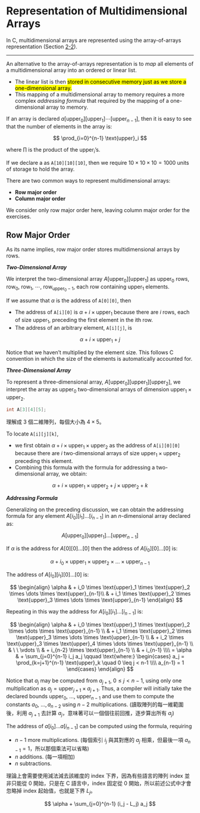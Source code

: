 # Representation of Multidimensional Arrays

In C, multidimensional arrays are represented using the array-of-arrays representation (Section [2-2][]).

[2-2]: /notes/computer-science/資料結構/ch02/2-2?id=two-dimensional-arrays

---

An alternative to the array-of-arrays representation is to *map* all elements of a multidimensional array into an ordered or linear list.

- The linear list is then <mark>stored in consecutive memory just as we store a one-dimensional array.</mark>
- This mapping of a multidimensional array to memory requires a more complex *addressing formula* that required by the mapping of a one-dimensional array to memory.

If an array is declared $a[\text{upper}_0][\text{upper}_1] \cdots [\text{upper}_{n-1}]$, then it is easy to see that the number of elements in the array is:

$$
\prod_{i=0}^{n-1} \text{upper}_i
$$

where $\prod$ is the product of the $\text{upper}_i$’s.

<div class="alert-example">

If we declare a as `A[10][10][10]`, then we require $10 \times 10 \times 10 = 1000$ units of storage to hold the array.

</div>

There are two common ways to represent multidimensional arrays:

- **Row major order**
- **Column major order**

We consider only row major order here, leaving column major order for the exercises.

## Row Major Order

As its name implies, row major order stores multidimensional arrays by rows.

***Two-Dimensional Array***

<div class="alert-example">

We interpret the two-dimensional array $A[\text{upper}_0][\text{upper}_1]$ as $\text{upper}_0$ rows, $\text{row}_0,\ \text{row}_1,\ \cdots,\ \text{row}_{\text{upper}_0-1}$, each row containing $\text{upper}_1$ elements.

</div>

If we assume that $\alpha$ is the address of `A[0][0]`, then

- The address of `A[i][0]` is $\alpha + i \times \text{upper}_1$ because there are $i$ rows, each of size $\text{upper}_1$, preceding the first element in the ith row.
- The address of an arbitrary element, `A[i][j]`, is

$$
\alpha + i \times \text{upper}_1 + j
$$

Notice that we haven’t multiplied by the element size. This follows C convention in which the size of the elements is automatically accounted for.

***Three-Dimensional Array***

To represent a three-dimensional array, $A[\text{upper}_0][\text{upper}_1][\text{upper}_2]$, we interpret the array as $\text{upper}_0$ two-dimensional arrays of dimension $\text{upper}_1 \times \text{upper}_2$.

<div class="alert-example">

```c
int A[3][4][5];
```

理解成 3 個二維陣列，每個大小為 $4 \times 5$。

</div>

To locate `A[i][j][k]`,

- we first obtain $\alpha + i \times \text{upper}_1 \times \text{upper}_2$ as the address of `A[i][0][0]` because there are $i$ two-dimensional arrays of size $\text{upper}_1 \times \text{upper}_2$ preceding this element.
- Combining this formula with the formula for addressing a two-dimensional array, we obtain:

$$
\alpha + i \times \text{upper}_1 \times \text{upper}_2 + j \times \text{upper}_2 + k
$$

***Addressing Formula***

Generalizing on the preceding discussion, we can obtain the addressing formula for any element $A[i_0][i_1] \dots [i_{n-1}]$ in an $n$-dimensional array declared as:

$$
A[\text{upper}_0][\text{upper}_1] \dots [\text{upper}_{n-1}]
$$

If $\alpha$ is the address for $A[0][0]...[0]$ then the address of $A[i_0][0]...[0]$ is:

$$
\alpha + i_0 \times \text{upper}_1 \times \text{upper}_2 \times \dots \times \text{upper}_{n-1}
$$

The address of $A[i_0][i_1][0]...[0]$ is:

$$
\begin{align}
\alpha
& + i_0 \times \text{upper}_1 \times \text{upper}_2 \times \dots \times \text{upper}_{n-1}\\
& + i_1 \times \text{upper}_2 \times \text{upper}_3 \times \dots \times \text{upper}_{n-1}
\end{align}
$$

Repeating in this way the address for $A[i_0][i_1]...[i_{n-1}]$ is:

$$
\begin{align}
\alpha
& + i_0 \times \text{upper}_1 \times \text{upper}_2 \times \dots \times \text{upper}_{n-1} \\
& + i_1 \times \text{upper}_2 \times \text{upper}_3 \times \dots \times \text{upper}_{n-1} \\
& + i_2 \times \text{upper}_3 \times \text{upper}_4 \times \dots \times \text{upper}_{n-1} \\
& \ \ \vdots \\
& + i_{n-2} \times \text{upper}_{n-1} \\
& + i_{n-1} \\\\
= \alpha
& + \sum_{j=0}^{n-1} i_j a_j \qquad \text{where:}
\begin{cases}
a_j = \prod_{k=j+1}^{n-1} \text{upper}_k \quad 0 \leq j < n-1 \\\\
a_{n-1} = 1
\end{cases}
\end{align}
$$

Notice that $a_j$ may be computed from $a_{j+1},\ 0 \leq j < n-1$, using only one multiplication as $a_j = \text{upper}_{j+1} \times a_{j+1}$. Thus, a compiler will initially take the declared bounds $\text{upper}_0,\ \ldots,\ \text{upper}_{n-1}$ and use them to compute the constants $a_0,\ \ldots, a_{n-2}$ using $n-2$ multiplications. (讀取陣列的每一維範圍後，利用 $a_{j+1}$ 去計算 $a_j$，意味著可以一個個往前回推，逐步算出所有 $a_j$)

The address of $a[i_0] \ldots a[i_{n-1}]$ can be computed using the formula, requiring

- $n-1$ more multiplications. (每個索引 $i_j$ 與其對應的 $a_j$ 相乘，但最後一項 $a_{n-1} = 1$，所以那個乘法可以省略)
- $n$ additions. (每一項相加)
- $n$ subtractions.

理論上會需要使用減法減去該維度的 index 下界，因為有些語言的陣列 index 並非只能從 0 開始，只是在 C 語言中，index 固定從 0 開始，所以前述公式中才會忽略掉 index 起始值，也就是下界 $L_j$。

$$
\alpha + \sum_{j=0}^{n-1} (i_j - L_j) a_j
$$
